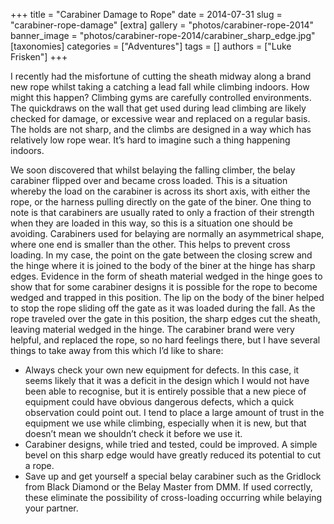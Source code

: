 +++
title = "Carabiner Damage to Rope"
date = 2014-07-31
slug = "carabiner-rope-damage"
[extra]
gallery = "photos/carabiner-rope-2014"
banner_image = "photos/carabiner-rope-2014/carabiner_sharp_edge.jpg"
[taxonomies]
categories = ["Adventures"]
tags = []
authors = ["Luke Frisken"]
+++

I recently had the misfortune of cutting the sheath midway along a brand
new rope whilst taking a catching a lead fall while climbing indoors.
How might this happen? Climbing gyms are carefully controlled
environments. The quickdraws on the wall that get used during lead
climbing are likely checked for damage, or excessive wear and replaced
on a regular basis. The holds are not sharp, and the climbs are designed
in a way which has relatively low rope wear. It’s hard to imagine such a
thing happening indoors.

We soon discovered that whilst belaying the falling climber, the belay
carabiner flipped over and became cross loaded. This is a situation
whereby the load on the carabiner is across its short axis, with either
the rope, or the harness pulling directly on the gate of the biner. One
thing to note is that carabiners are usually rated to only a fraction of
their strength when they are loaded in this way, so this is a situation
one should be avoiding. Carabiners used for belaying are normally an
asymmetrical shape, where one end is smaller than the other. This helps
to prevent cross loading. In my case, the point on the gate between the
closing screw and the hinge where it is joined to the body of the biner
at the hinge has sharp edges. Evidence in the form of sheath material
wedged in the hinge goes to show that for some carabiner designs it is
possible for the rope to become wedged and trapped in this position. The
lip on the body of the biner helped to stop the rope sliding off the
gate as it was loaded during the fall. As the rope traveled over the
gate in this position, the sharp edges cut the sheath, leaving material
wedged in the hinge. The carabiner brand were very helpful, and replaced
the rope, so no hard feelings there, but I have several things to take
away from this which I’d like to share:

  - Always check your own new equipment for defects. In this case, it
    seems likely that it was a deficit in the design which I would not
    have been able to recognise, but it is entirely possible that a new
    piece of equipment could have obvious dangerous defects, which a
    quick observation could point out. I tend to place a large amount of
    trust in the equipment we use while climbing, especially when it is
    new, but that doesn’t mean we shouldn’t check it before we use it.
  - Carabiner designs, while tried and tested, could be improved. A
    simple bevel on this sharp edge would have greatly reduced its
    potential to cut a rope.
  - Save up and get yourself a special belay carabiner such as the
    Gridlock from Black Diamond or the Belay Master from DMM. If used
    correctly, these eliminate the possibility of cross-loading
    occurring while belaying your partner.
